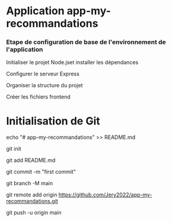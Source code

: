 # Application app-my-recommandations


### Etape de configuration de base de l'environnement de l'application ###

Initialiser le projet Node.jset installer les dépendances  

Configurer le serveur Express  

Organiser la structure du projet  

Créer les fichiers frontend  

# Initialisation de Git
echo "# app-my-recommandations" >> README.md

git init

git add README.md

git commit -m "first commit"

git branch -M main

git remote add origin https://github.com/Jery2022/app-my-recommandations.git

git push -u origin main